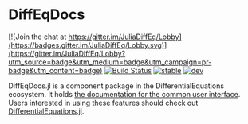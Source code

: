# DiffEqDocs

[![Join the chat at https://gitter.im/JuliaDiffEq/Lobby](https://badges.gitter.im/JuliaDiffEq/Lobby.svg)](https://gitter.im/JuliaDiffEq/Lobby?utm_source=badge&utm_medium=badge&utm_campaign=pr-badge&utm_content=badge)
[![Build Status](https://travis-ci.com/SciML/DiffEqDocs.jl.svg?branch=master)](https://travis-ci.com/SciML/DiffEqDocs.jl)
[![stable](https://img.shields.io/badge/docs-stable-blue.svg)](http://diffeq.sciml.ai/stable/)
[![dev](https://img.shields.io/badge/docs-dev-blue.svg)](http://diffeq.sciml.ai/dev/)

DiffEqDocs.jl is a component package in the DifferentialEquations ecosystem. It holds [the documentation for the common user interface](http://docs.juliadiffeq.org/dev/). Users interested in using
these features should check out [DifferentialEquations.jl](https://github.com/SciML/DifferentialEquations.jl).

